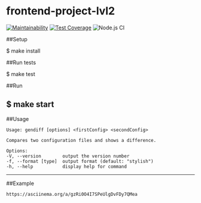 # frontend-project-lvl2

[![Maintainability](https://api.codeclimate.com/v1/badges/968adb4773696b6c8767/maintainability)](https://codeclimate.com/github/floydezus/frontend-project-lvl2/maintainability)  [![Test Coverage](https://api.codeclimate.com/v1/badges/968adb4773696b6c8767/test_coverage)](https://codeclimate.com/github/floydezus/frontend-project-lvl2/test_coverage) ![Node.js CI](https://github.com/floydezus/frontend-project-lvl2/workflows/Node.js%20CI/badge.svg)

##Setup

$ make install

##Run tests

$ make test

##Run

$ make start
----------------------------
##Usage

    Usage: gendiff [options] <firstConfig> <secondConfig>

    Compares two configuration files and shows a difference.

    Options:
    -V, --version        output the version number
    -f, --format [type]  output format (default: "stylish")
    -h, --help           display help for command

-------------------------
##Example

    https://asciinema.org/a/gzRi0O4I7SPeUlgDvFDy7QMea